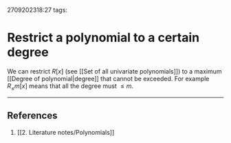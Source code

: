 2709202318:27
tags: 
# Restrict a polynomial to a certain degree

We can restrict $R[x]$ (see [[Set of all univariate polynomials]]) to a maximum [[Degree of polynomial|degree]] that cannot be exceeded. 
For example $R_\leq{m}[x]$ means that all the degree must $\leq m$. 

---
## References
1. [[2. Literature notes/Polynomials]]